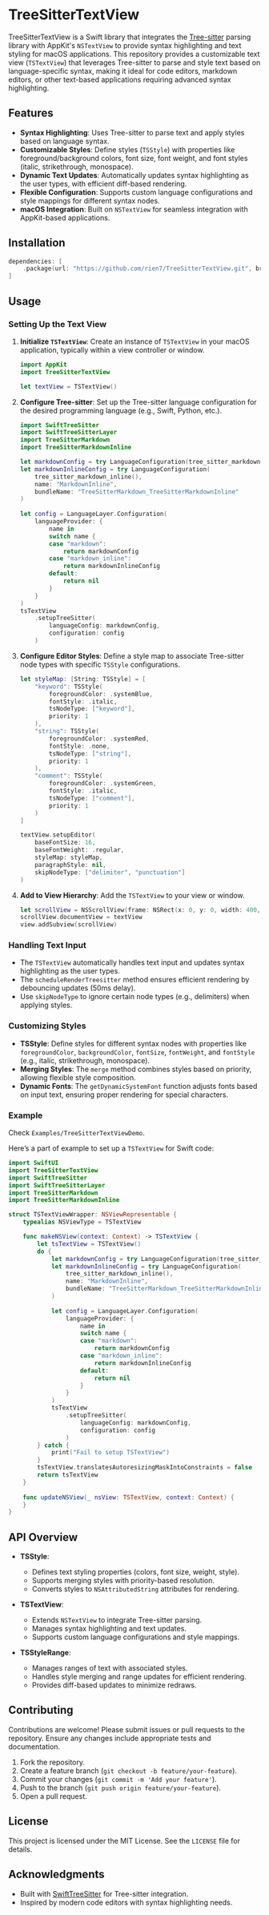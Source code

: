 # TreeSitterTextView

TreeSitterTextView is a Swift library that integrates the [Tree-sitter](https://tree-sitter.github.io/tree-sitter/) parsing library with AppKit's `NSTextView` to provide syntax highlighting and text styling for macOS applications. This repository provides a customizable text view (`TSTextView`) that leverages Tree-sitter to parse and style text based on language-specific syntax, making it ideal for code editors, markdown editors, or other text-based applications requiring advanced syntax highlighting.

## Features

- **Syntax Highlighting**: Uses Tree-sitter to parse text and apply styles based on language syntax.
- **Customizable Styles**: Define styles (`TSStyle`) with properties like foreground/background colors, font size, font weight, and font styles (italic, strikethrough, monospace).
- **Dynamic Text Updates**: Automatically updates syntax highlighting as the user types, with efficient diff-based rendering.
- **Flexible Configuration**: Supports custom language configurations and style mappings for different syntax nodes.
- **macOS Integration**: Built on `NSTextView` for seamless integration with AppKit-based applications.

## Installation

```swift
dependencies: [
    .package(url: "https://github.com/rien7/TreeSitterTextView.git", branch: "main"),
]
```

## Usage

### Setting Up the Text View

1. **Initialize `TSTextView`**:
    Create an instance of `TSTextView` in your macOS application, typically within a view controller or window.

    ```swift
    import AppKit
    import TreeSitterTextView

    let textView = TSTextView()
    ```

2. **Configure Tree-sitter**:
    Set up the Tree-sitter language configuration for the desired programming language (e.g., Swift, Python, etc.).

    ```swift
    import SwiftTreeSitter
    import SwiftTreeSitterLayer
    import TreeSitterMarkdown
    import TreeSitterMarkdownInline

    let markdownConfig = try LanguageConfiguration(tree_sitter_markdown(), name: "Markdown")
    let markdownInlineConfig = try LanguageConfiguration(
        tree_sitter_markdown_inline(),
        name: "MarkdownInline",
        bundleName: "TreeSitterMarkdown_TreeSitterMarkdownInline"
    )
        
    let config = LanguageLayer.Configuration(
        languageProvider: {
            name in
            switch name {
            case "markdown":
                return markdownConfig
            case "markdown_inline":
                return markdownInlineConfig
            default:
                return nil
            }
        }
    )
    tsTextView
        .setupTreeSitter(
            languageConfig: markdownConfig,
            configuration: config
        )
    ```

3. **Configure Editor Styles**:
   Define a style map to associate Tree-sitter node types with specific `TSStyle` configurations.

   ```swift
   let styleMap: [String: TSStyle] = [
       "keyword": TSStyle(
           foregroundColor: .systemBlue,
           fontStyle: .italic,
           tsNodeType: ["keyword"],
           priority: 1
       ),
       "string": TSStyle(
           foregroundColor: .systemRed,
           fontStyle: .none,
           tsNodeType: ["string"],
           priority: 1
       ),
       "comment": TSStyle(
           foregroundColor: .systemGreen,
           fontStyle: .italic,
           tsNodeType: ["comment"],
           priority: 1
       )
   ]

   textView.setupEditor(
       baseFontSize: 16,
       baseFontWeight: .regular,
       styleMap: styleMap,
       paragraphStyle: nil,
       skipNodeType: ["delimiter", "punctuation"]
   )
   ```

4. **Add to View Hierarchy**:
   Add the `TSTextView` to your view or window.

   ```swift
   let scrollView = NSScrollView(frame: NSRect(x: 0, y: 0, width: 400, height: 300))
   scrollView.documentView = textView
   view.addSubview(scrollView)
   ```

### Handling Text Input

- The `TSTextView` automatically handles text input and updates syntax highlighting as the user types.
- The `scheduleRenderTreesitter` method ensures efficient rendering by debouncing updates (50ms delay).
- Use `skipNodeType` to ignore certain node types (e.g., delimiters) when applying styles.

### Customizing Styles

- **TSStyle**: Define styles for different syntax nodes with properties like `foregroundColor`, `backgroundColor`, `fontSize`, `fontWeight`, and `fontStyle` (e.g., italic, strikethrough, monospace).
- **Merging Styles**: The `merge` method combines styles based on priority, allowing flexible style composition.
- **Dynamic Fonts**: The `getDynamicSystemFont` function adjusts fonts based on input text, ensuring proper rendering for special characters.

### Example

Check `Examples/TreeSitterTextViewDemo`.

Here’s a part of example to set up a `TSTextView` for Swift code:

```swift
import SwiftUI
import TreeSitterTextView
import SwiftTreeSitter
import SwiftTreeSitterLayer
import TreeSitterMarkdown
import TreeSitterMarkdownInline

struct TSTextViewWrapper: NSViewRepresentable {
    typealias NSViewType = TSTextView

    func makeNSView(context: Context) -> TSTextView {
        let tsTextView = TSTextView()
        do {
            let markdownConfig = try LanguageConfiguration(tree_sitter_markdown(), name: "Markdown")
            let markdownInlineConfig = try LanguageConfiguration(
                tree_sitter_markdown_inline(),
                name: "MarkdownInline",
                bundleName: "TreeSitterMarkdown_TreeSitterMarkdownInline"
            )
            
            let config = LanguageLayer.Configuration(
                languageProvider: {
                    name in
                    switch name {
                    case "markdown":
                        return markdownConfig
                    case "markdown_inline":
                        return markdownInlineConfig
                    default:
                        return nil
                    }
                }
            )
            tsTextView
                .setupTreeSitter(
                    languageConfig: markdownConfig,
                    configuration: config
                )
        } catch {
            print("Fail to setup TSTextView")
        }
        tsTextView.translatesAutoresizingMaskIntoConstraints = false
        return tsTextView
    }
    
    func updateNSView(_ nsView: TSTextView, context: Context) {
    }
}
```

## API Overview

- **TSStyle**:
  - Defines text styling properties (colors, font size, weight, style).
  - Supports merging styles with priority-based resolution.
  - Converts styles to `NSAttributedString` attributes for rendering.

- **TSTextView**:
  - Extends `NSTextView` to integrate Tree-sitter parsing.
  - Manages syntax highlighting and text updates.
  - Supports custom language configurations and style mappings.

- **TSStyleRange**:
  - Manages ranges of text with associated styles.
  - Handles style merging and range updates for efficient rendering.
  - Provides diff-based updates to minimize redraws.

## Contributing

Contributions are welcome! Please submit issues or pull requests to the repository. Ensure any changes include appropriate tests and documentation.

1. Fork the repository.
2. Create a feature branch (`git checkout -b feature/your-feature`).
3. Commit your changes (`git commit -m 'Add your feature'`).
4. Push to the branch (`git push origin feature/your-feature`).
5. Open a pull request.

## License

This project is licensed under the MIT License. See the `LICENSE` file for details.

## Acknowledgments

- Built with [SwiftTreeSitter](https://github.com/ChimeHQ/SwiftTreeSitter) for Tree-sitter integration.
- Inspired by modern code editors with syntax highlighting needs.

